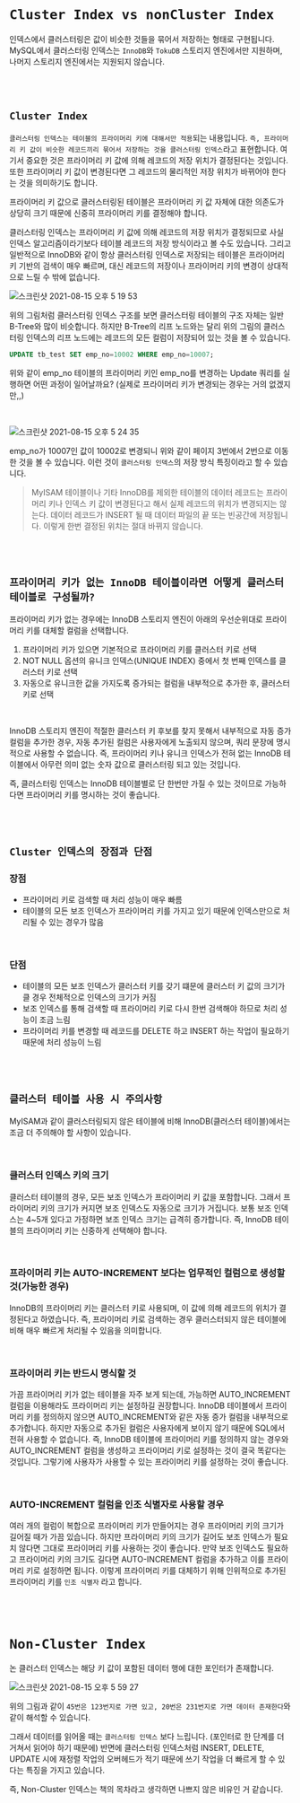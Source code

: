 # `Cluster Index vs nonCluster Index`

인덱스에서 클러스터링은 값이 비슷한 것들을 묶어서 저장하는 형태로 구현됩니다. 
MySQL에서 클러스터링 인덱스는 `InnoDB`와 `TokuDB` 스토리지 엔진에서만 지원하며, 나머지 스토리지 엔진에서는 지원되지 않습니다. 

<br> <br>

## `Cluster Index`

`클러스터링 인덱스는 테이블의 프라이머리 키에 대해서만 적용`되는 내용입니다. `즉, 프라이머리 키 값이 비슷한 레코드끼리 묶어서 저장하는 것을 클러스터링 인덱스`라고 표현합니다.
여기서 중요한 것은 프라이머리 키 값에 의해 레코드의 저장 위치가 결정된다는 것입니다. 
또한 프라이머리 키 값이 변경된다면 그 레코드의 물리적인 저장 위치가 바뀌어야 한다는 것을 의미하기도 합니다.

프라이머리 키 값으로 클러스터링된 테이블은 프라이머리 키 값 자체에 대한 의존도가 상당히 크기 때문에 신중히 프라이머리 키를 결정해야 합니다.

클러스터링 인덱스는 프라이머리 키 값에 의해 레코드의 저장 위치가 결정되므로 사실 인덱스 알고리즘이라기보다 테이블 레코드의 저장 방식이라고 볼 수도 있습니다.
그리고 일반적으로 InnoDB와 같이 항상 클러스터링 인덱스로 저장되는 테이블은 프라이머리 키 기반의 검색이 매우 빠르며, 대신 레코드의 저장이나 프라이머리 키의 변경이 상대적으로 느릴 수 밖에 없습니다.

![스크린샷 2021-08-15 오후 5 19 53](https://user-images.githubusercontent.com/45676906/129471987-cb6103d1-c9ff-4ffd-b562-c53e96894e7f.png)

위의 그림처럼 클러스터링 인덱스 구조를 보면 클러스터링 테이블의 구조 자체는 일반 B-Tree와 많이 비슷합니다.
하지만 B-Tree의 리프 노드와는 달리 위의 그림의 클러스터링 인덱스의 리프 노드에는 레코드의 모든 컬럼이 저장되어 있는 것을 볼 수 있습니다.

```sql
UPDATE tb_test SET emp_no=10002 WHERE emp_no=10007;
```

위와 같이 emp_no 테이블의 프라이머리 키인 emp_no를 변경하는 Update 쿼리를 실행하면 어떤 과정이 일어날까요? (실제로 프라이머리 키가 변경되는 경우는 거의 없겠지만,,)

<br>

![스크린샷 2021-08-15 오후 5 24 35](https://user-images.githubusercontent.com/45676906/129472101-5ea89eb1-e51a-4be5-b773-a72602bd3344.png)

emp_no가 10007인 값이 10002로 변경되니 위와 같이 페이지 3번에서 2번으로 이동한 것을 볼 수 있습니다. 이런 것이 `클러스터링 인덱스`의 저장 방식 특징이라고 할 수 있습니다.

> MyISAM 테이블이나 기타 InnoDB를 제외한 테이블의 데이터 레코드는 프라이머리 키나 인덱스 키 값이 변경된다고 해서 실제 레코드의 위치가 변경되지는 않는다. 데이터 레코드가 INSERT 될 때 데이터 파일의 끝 또는 빈공간에 저장됩니다. 
> 이렇게 한번 결정된 위치는 절대 바뀌지 않습니다.

<br> <br>

## `프라이머리 키가 없는 InnoDB 테이블이라면 어떻게 클러스터 테이블로 구성될까?`

프라이머리 키가 없는 경우에는 InnoDB 스토리지 엔진이 아래의 우선순위대로 프라이머리 키를 대체할 컬럼을 선택합니다.

1. 프라이머리 키가 있으면 기본적으로 프라이머리 키를 클러스터 키로 선택
2. NOT NULL 옵션의 유니크 인덱스(UNIQUE INDEX) 중에서 첫 번째 인덱스를 클러스터 키로 선택
3. 자동으로 유니크한 값을 가지도록 증가되는 컬럼을 내부적으로 추가한 후, 클러스터 키로 선택

<br>

InnoDB 스토리지 엔진이 적절한 클러스터 키 후보를 찾지 못해서 내부적으로 자동 증가 컬럼을 추가한 경우, 자동 추가된 컬럼은 사용자에게 노출되지 않으며, 쿼리 문장에 명시적으로 사용할 수 없습니다.
즉, 프라이머리 키나 유니크 인덱스가 전혀 없는 InnoDB 테이블에서 아무런 의미 없는 숫자 값으로 클러스터링 되고 있는 것입니다. 

즉, 클러스터링 인덱스는 InnoDB 테이블별로 단 한번만 가질 수 있는 것이므로 가능하다면 프라이머리 키를 명시하는 것이 좋습니다.

<br> <br>

## `Cluster 인덱스의 장점과 단점`

### 장점

- 프라이머리 키로 검색할 때 처리 성능이 매우 빠름
- 테이블의 모든 보조 인덱스가 프라이머리 키를 가지고 있기 때문에 인덱스만으로 처리될 수 있는 경우가 많음

<br>

### 단점

- 테이블의 모든 보조 인덱스가 클러스터 키를 갖기 떄문에 클러스터 키 값의 크기가 클 경우 전체적으로 인덱스의 크기가 커짐
- 보조 인덱스를 통해 검색할 때 프라이머리 키로 다시 한번 검색해야 하므로 처리 성능이 조금 느림
- 프라이머리 키를 변경할 때 레코드를 DELETE 하고 INSERT 하는 작업이 필요하기 때문에 처리 성능이 느림

<br> <br>

## `클러스터 테이블 사용 시 주의사항`

MyISAM과 같이 클러스터링되지 않은 테이블에 비해 InnoDB(클러스터 테이블)에서는 조금 더 주의해야 할 사항이 있습니다.

<br>

### 클러스터 인덱스 키의 크기

클러스터 테이블의 경우, 모든 보조 인덱스가 프라이머리 키 값을 포함합니다. 그래서 프라이머리 키의 크기가 커지면 보조 인덱스도 자동으로 크기가 거집니다. 보통 보조 인덱스는 4~5개 있다고 가정하면 보조 인덱스 크기는 급격히 증가합니다.
즉, InnoDB 테이블의 프라이머리 키는 신중하게 선택해야 합니다.

<br>

### 프라이머리 키는 AUTO-INCREMENT 보다는 업무적인 컬럼으로 생성할 것(가능한 경우)

InnoDB의 프라이머리 키는 클러스터 키로 사용되며, 이 값에 의해 레코드의 위치가 결정된다고 하였습니다. 즉, 프라이머리 키로 검색하는 경우 클러스터되지 않은 테이블에 비해 매우 빠르게 처리될 수 있음을 의미합니다.  

<br>

### 프라이머리 키는 반드시 명식할 것

가끔 프라이머리 키가 없는 테이블을 자주 보게 되는데, 가능하면 AUTO_INCREMENT 컬럼을 이용해라도 프라이머리 키는 설정하길 권장합니다. InnoDB 테이블에서 프라이머리 키를 정의하지 않으면 AUTO_INCREMENT와 같은 자동 증가 컬럼을 내부적으로 추가합니다. 하지만 자동으로 추가된 컬럼은 사용자에게 보이지 않기 때문에 SQL에서 전혀 사용할 수 없습니다.
즉, InnoDB 테이블에 프라이머리 키를 정의하지 않는 경우와 AUTO_INCREMENT 컬럼을 생성하고 프라이머리 키로 설정하는 것이 결국 똑같다는 것입니다. 그렇기에 사용자가 사용할 수 있는 프라이머리 키를 설정하는 것이 좋습니다.

<br>

### AUTO-INCREMENT 컬럼을 인조 식별자로 사용할 경우

여러 개의 컬럼이 복합으로 프라이머리 키가 만들어지는 경우 프라이머리 키의 크기가 길어질 때가 가끔 있습니다. 하지만 프라이머리 키의 크기가 길어도 보조 인덱스가 필요치 않다면 그대로 프라이머리 키를 사용하는 것이 좋습니다.
만약 보조 인덱스도 필요하고 프라이머리 키의 크기도 길다면 AUTO-INCREMENT 컬럼을 추가하고 이를 프라이머리 키로 설정하면 됩니다. 이렇게 프라이머리 키를 대체하기 위해 인위적으로 추가된 프라이머리 키를 `인조 식별자` 라고 합니다.

<br> <br>

# `Non-Cluster Index`

논 클러스터 인덱스는 해당 키 값이 포함된 데이터 행에 대한 포인터가 존재합니다.

![스크린샷 2021-08-15 오후 5 59 27](https://user-images.githubusercontent.com/45676906/129473008-6d52578f-c155-48cf-9d09-f4775f2a9090.png)

위의 그림과 같이 `45번은 123번지로 가면 있고, 20번은 231번지로 가면 데이터 존재한다`와 같이 해석할 수 있습니다.

그래서 데이터를 읽어올 때는 `클러스터링 인덱스` 보다 느립니다. (포인터로 한 단계를 더 거쳐서 읽어야 하기 때문에) 반면에 클러스터링 인덱스처럼 INSERT, DELETE, UPDATE 시에 재정렬 작업의 오버헤드가 적기 때문에 쓰기 작업을 더 빠르게 할 수 있다는 특징을 가지고 있습니다.

즉, Non-Cluster 인덱스는 책의 목차라고 생각하면 나쁘지 않은 비유인 거 같습니다.
